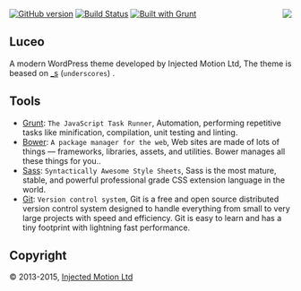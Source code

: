 [![GitHub version](https://badge.fury.io/gh/rousnay%2Fluceo.svg)](https://badge.fury.io/gh/rousnay%2Fluceo)
[![Build Status](https://scrutinizer-ci.com/g/rousnay/lighthouse/badges/build.png?b=master)](https://scrutinizer-ci.com/g/rousnay/luceo/build-status/master)
[![Built with Grunt](https://cdn.gruntjs.com/builtwith.png)](http://gruntjs.com/)
<img align="right" src="http://genuineimitation.co.uk/luceo/wp-content/themes/luceo/images/luceo-logo-github.jpg">


Luceo
-----------------------------

A modern WordPress theme developed by Injected Motion Ltd, The theme is beased on [_s](http://underscores.me/) (`underscores`) .

Tools
---------

* [Grunt](http://gruntjs.com/): `The JavaScript Task Runner`, Automation, performing repetitive tasks like minification, compilation, unit testing and linting.
* [Bower](http://bower.io/): `A package manager for the web`, Web sites are made of lots of things — frameworks, libraries, assets, and utilities. Bower manages all these things for you..
* [Sass](http://sass-lang.com/): `Syntactically Awesome Style Sheets`, Sass is the most mature, stable, and powerful professional grade CSS extension language in the world.
* [Git](https://git-scm.com/): `Version control system`, Git is a free and open source distributed version control system designed to handle everything from small to very large projects with speed and efficiency. Git is easy to learn and has a tiny footprint with lightning fast performance.

Copyright
---------
© 2013-2015, [Injected Motion Ltd](http://injectedmotion.com)